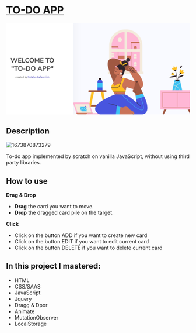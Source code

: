 # [TO-DO APP](https://natalya-safarevich-to-do.netlify.app/ "https://natalya-safarevich-to-do.netlify.app/")

![1673868787392](image/README/1673868787392.png)

## Description

![1673870873279](https://file+.vscode-resource.vscode-cdn.net/d%3A/currentProjects/gitHub/safarevichNatalya/to-do-app/image/1673870873279.png)  

To-do app implemented by scratch on vanilla JavaScript, without using third party libraries.

## How to use

**Drag & Drop**

* **Drag** the card you want to move.
* **Drop** the dragged card pile on the target.

**Click**

* Click on the button ADD if you want to create new card
* Click on the button EDIT if you want to edit current card
* Click on the button DELETE if you want to delete current card

## In this project I mastered:

* HTML
* CSS/SAAS
* JavaScript
* Jquery
* Dragg & Dpor
* Animate
* MutationObserver
* LocalStorage

